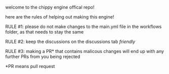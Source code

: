 welcome to the chippy engine offical repo!




here are the rules of helping out making this engine!


RULE #1: please do not make changes to the main.yml file in the workflows folder, as that needs to stay the same

RULE #2: keep the discussions on the discussions tab *friendly*

RULE #3: making a PR* that contains malicous changes will end up with any further PRs from you being rejected


*PR means pull request
